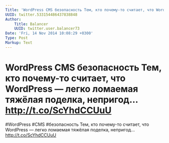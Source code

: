```yaml
---
Title: 'WordPress CMS безопасность Тем, кто почему-то считает, что WordPress — легко ломаемая тяжёлая поделка, непригод… http://t.co/ScYhdCCUuU'
UUID: twitter.533154486437838848
Author:
    Title: Balancer
    UUID: twitter.user.balancer73
Date: 'Fri, 14 Nov 2014 10:08:29 +0300'
Type: Post
Markup: Text
---
```


# WordPress CMS безопасность Тем, кто почему-то считает, что WordPress — легко ломаемая тяжёлая поделка, непригод… http://t.co/ScYhdCCUuU

#WordPress #CMS #безопасность Тем, кто почему-то считает,
что WordPress — легко ломаемая тяжёлая поделка, непригод…
http://t.co/ScYhdCCUuU